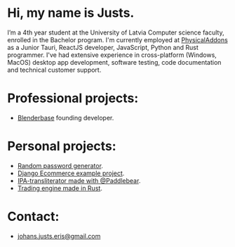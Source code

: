 # Hi, my name is Justs.
I’m a 4th year student at the University of Latvia Computer science faculty, enrolled in the Bachelor program. I'm currently employed at [PhysicalAddons](https://www.physicaladdons.com/psa/) as a Junior Tauri, ReactJS developer, JavaScript, Python and Rust programmer. I've had extensive experience in cross-platform (Windows, MacOS) desktop app development, software testing, code documentation and technical customer support.

# Professional projects:
- [Blenderbase](https://github.com/PhysicalAddons/blenderbase-public) founding developer.

# Personal projects:
- [Random password generator](https://jjeris.github.io/random-password-generator-website/).
- [Django Ecommerce example project](https://github.com/JJeris/django-ecommerce).
- [IPA-transliterator made with @Paddlebear](https://github.com/Paddlebear/valteh-ipa-translit).
- [Trading engine made in Rust](https://github.com/JJeris/algo-trading-rust).

# Contact:
- johans.justs.eris@gmail.com


<!---
JJeris/JJeris is a ✨ special ✨ repository because its `README.md` (this file) appears on your GitHub profile.
You can click the Preview link to take a look at your changes.
--->
